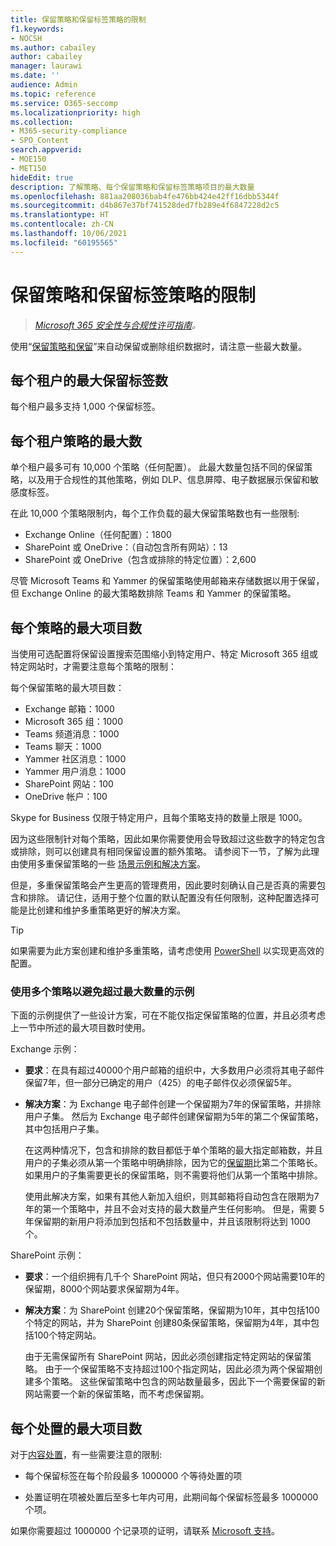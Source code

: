 ```yaml
---
title: 保留策略和保留标签策略的限制
f1.keywords:
- NOCSH
ms.author: cabailey
author: cabailey
manager: laurawi
ms.date: ''
audience: Admin
ms.topic: reference
ms.service: O365-seccomp
ms.localizationpriority: high
ms.collection:
- M365-security-compliance
- SPO_Content
search.appverid:
- MOE150
- MET150
hideEdit: true
description: 了解策略、每个保留策略和保留标签策略项目的最大数量
ms.openlocfilehash: 881aa208036bab4fe476bb424e42ff16dbb5344f
ms.sourcegitcommit: d4b867e37bf741528ded7fb289e4f6847228d2c5
ms.translationtype: HT
ms.contentlocale: zh-CN
ms.lasthandoff: 10/06/2021
ms.locfileid: "60195565"
---
```

# <a name="limits-for-retention-policies-and-retention-label-policies"></a>保留策略和保留标签策略的限制

>*[Microsoft 365 安全性与合规性许可指南](/office365/servicedescriptions/microsoft-365-service-descriptions/microsoft-365-tenantlevel-services-licensing-guidance/microsoft-365-security-compliance-licensing-guidance)。*

使用“[保留策略和保留](retention.md#retention-policies-and-retention-labels)”来自动保留或删除组织数据时，请注意一些最大数量。

## <a name="maximum-number-of-retention-labels-per-tenant"></a>每个租户的最大保留标签数

每个租户最多支持 1,000 个保留标签。

## <a name="maximum-number-of-policies-per-tenant"></a>每个租户策略的最大数

单个租户最多可有 10,000 个策略（任何配置）。 此最大数量包括不同的保留策略，以及用于合规性的其他策略，例如 DLP、信息屏障、电子数据展示保留和敏感度标签。

在此 10,000 个策略限制内，每个工作负载的最大保留策略数也有一些限制:

- Exchange Online（任何配置）：1800
- SharePoint 或 OneDrive：（自动包含所有网站）：13
- SharePoint 或 OneDrive（包含或排除的特定位置）：2,600

尽管 Microsoft Teams 和 Yammer 的保留策略使用邮箱来存储数据以用于保留，但 Exchange Online 的最大策略数排除 Teams 和 Yammer 的保留策略。

## <a name="maximum-number-of-items-per-policy"></a>每个策略的最大项目数

当使用可选配置将保留设置搜索范围缩小到特定用户、特定 Microsoft 365 组或特定网站时，才需要注意每个策略的限制： 

每个保留策略的最大项目数：

- Exchange 邮箱：1000
- Microsoft 365 组：1000
- Teams 频道消息：1000
- Teams 聊天：1000
- Yammer 社区消息：1000
- Yammer 用户消息：1000
- SharePoint 网站：100
- OneDrive 帐户：100

Skype for Business 仅限于特定用户，且每个策略支持的数量上限是 1000。

因为这些限制针对每个策略，因此如果你需要使用会导致超过这些数字的特定包含或排除，则可以创建具有相同保留设置的额外策略。 请参阅下一节，了解为此理由使用多重保留策略的一些 [场景示例和解决方案](#examples-of-using-multiple-policies-to-avoid-exceeding-maximum-numbers)。

但是，多重保留策略会产生更高的管理费用，因此要时刻确认自己是否真的需要包含和排除。 请记住，适用于整个位置的默认配置没有任何限制，这种配置选择可能是比创建和维护多重策略更好的解决方案。

> [!TIP]
> 如果需要为此方案创建和维护多重策略，请考虑使用 [PowerShell](retention.md#powershell-cmdlets-for-retention-policies-and-retention-labels) 以实现更高效的配置。

### <a name="examples-of-using-multiple-policies-to-avoid-exceeding-maximum-numbers"></a>使用多个策略以避免超过最大数量的示例

下面的示例提供了一些设计方案，可在不能仅指定保留策略的位置，并且必须考虑上一节中所述的最大项目数时使用。

Exchange 示例：

- **要求**：在具有超过40000个用户邮箱的组织中，大多数用户必须将其电子邮件保留7年，但一部分已确定的用户（425）的电子邮件仅必须保留5年。

- **解决方案**：为 Exchange 电子邮件创建一个保留期为7年的保留策略，并排除用户子集。 然后为 Exchange 电子邮件创建保留期为5年的第二个保留策略，其中包括用户子集。 
    
    在这两种情况下，包含和排除的数目都低于单个策略的最大指定邮箱数，并且用户的子集必须从第一个策略中明确排除，因为它的[保留期](retention.md#the-principles-of-retention-or-what-takes-precedence)比第二个策略长。如果用户的子集需要更长的保留策略，则不需要将他们从第一个策略中排除。
     
    使用此解决方案，如果有其他人新加入组织，则其邮箱将自动包含在限期为7年的第一个策略中，并且不会对支持的最大数量产生任何影响。 但是，需要 5 年保留期的新用户将添加到包括和不包括数量中，并且该限制将达到 1000 个。

SharePoint 示例：

- **要求**：一个组织拥有几千个 SharePoint 网站，但只有2000个网站需要10年的保留期，8000个网站要求保留期为4年。

- **解决方案**：为 SharePoint 创建20个保留策略，保留期为10年，其中包括100个特定的网站，并为 SharePoint 创建80条保留策略，保留期为4年，其中包括100个特定网站。
    
    由于无需保留所有 SharePoint 网站，因此必须创建指定特定网站的保留策略。 由于一个保留策略不支持超过100个指定网站，因此必须为两个保留期创建多个策略。 这些保留策略中包含的网站数量最多，因此下一个需要保留的新网站需要一个新的保留策略，而不考虑保留期。

## <a name="maximum-number-of-items-for-disposition"></a>每个处置的最大项目数

对于[内容处置](disposition.md)，有一些需要注意的限制:

- 每个保留标签在每个阶段最多 1000000 个等待处置的项

- 处置证明在项被处置后至多七年内可用，此期间每个保留标签最多 1000000 个项。 
    
如果你需要超过 1000000 个记录项的证明，请联系 [Microsoft 支持](../business-video/get-help-support.md)。
